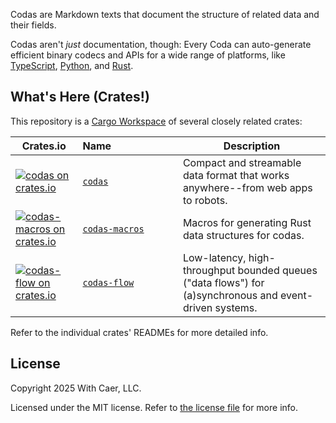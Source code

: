 Codas are Markdown texts that document the structure of related data and their fields.

Codas aren't _just_ documentation, though: Every Coda can auto-generate efficient binary
codecs and APIs for a wide range of platforms, like
[TypeScript](codas/src/langs/typescript.rs),
[Python](codas/src/langs/python.rs),
and [Rust](codas/src/langs/rust.rs).

## What's Here (Crates!)

This repository is a [Cargo Workspace](https://doc.rust-lang.org/book/ch14-03-cargo-workspaces.html)
of several closely related crates:

Crates.io | Name&nbsp;&nbsp;&nbsp;&nbsp;&nbsp;&nbsp;&nbsp;&nbsp;&nbsp;&nbsp;&nbsp;&nbsp;&nbsp;&nbsp;&nbsp;&nbsp;&nbsp;&nbsp;&nbsp;&nbsp;&nbsp;&nbsp;&nbsp; | Description
----------|-------------------------------------------------------|------------
[![`codas` on crates.io](https://img.shields.io/crates/v/codas)](https://crates.io/crates/codas) | [`codas`](codas/) | Compact and streamable data format that works anywhere--from web apps to robots.
[![`codas-macros` on crates.io](https://img.shields.io/crates/v/codas-macros)](https://crates.io/crates/codas-macros) | [`codas-macros`](codas-macros/) | Macros for generating Rust data structures for codas.
[![`codas-flow` on crates.io](https://img.shields.io/crates/v/codas-flow)](https://crates.io/crates/codas-flow) | [`codas-flow`](codas-flow/) | Low-latency, high-throughput bounded queues (\"data flows\") for (a)synchronous and event-driven systems.

Refer to the individual crates' READMEs for more detailed info.

## License

Copyright 2025 With Caer, LLC.

Licensed under the MIT license. Refer to [the license file](LICENSE.txt) for more info.